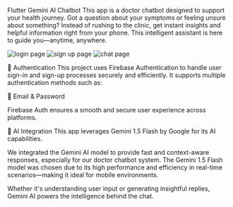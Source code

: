 Flutter Gemini AI Chatbot
This app is a doctor chatbot designed to support your health journey. Got a question about your symptoms or feeling unsure about something? Instead of rushing to the clinic, get instant insights and helpful information right from your phone. This intelligent assistant is here to guide you—anytime, anywhere.

![login page](flutter_gemini_AI_chatbot/assets/login_page.png)
![sign up page](flutter_gemini_AI_chatbot/assets/sign_up_page.png)
![chat page](flutter_gemini_AI_chatbot/assets/chat_page.png)

🔐 Authentication
This project uses Firebase Authentication to handle user sign-in and sign-up processes securely and efficiently. It supports multiple authentication methods such as:

📧 Email & Password

Firebase Auth ensures a smooth and secure user experience across platforms.

🤖 AI Integration
This app leverages Gemini 1.5 Flash by Google for its AI capabilities.

We integrated the Gemini AI model to provide fast and context-aware responses, especially for our doctor chatbot system. The Gemini 1.5 Flash model was chosen due to its high performance and efficiency in real-time scenarios—making it ideal for mobile environments.

Whether it's understanding user input or generating insightful replies, Gemini AI powers the intelligence behind the chat.

